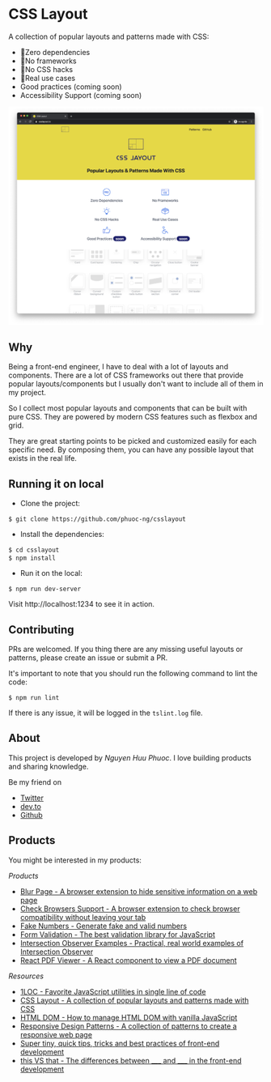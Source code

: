 # CSS Layout

A collection of popular layouts and patterns made with CSS:

* 🎉Zero dependencies
* 🎉No frameworks
* 🎉No CSS hacks
* 🎉Real use cases
* Good practices (coming soon)
* Accessibility Support (coming soon)

[![CSS Layout](/public/assets/screenshot.png)](https://csslayout.io)

## Why

Being a front-end engineer, I have to deal with a lot of layouts and components.
There are a lot of CSS frameworks out there that provide popular layouts/components but 
I usually don't want to include all of them in my project.

So I collect most popular layouts and components that can be built with pure CSS.
They are powered by modern CSS features such as flexbox and grid.

They are great starting points to be picked and customized easily for each specific need.
By composing them, you can have any possible layout that exists in the real life.

## Running it on local

- Clone the project:

```console
$ git clone https://github.com/phuoc-ng/csslayout
```

- Install the dependencies:

```console
$ cd csslayout
$ npm install
```

- Run it on the local:

```console
$ npm run dev-server
```

Visit http://localhost:1234 to see it in action.

## Contributing

PRs are welcomed. If you thing there are any missing useful layouts or patterns, please create an issue or submit a PR.

It's important to note that you should run the following command to lint the code:

```console
$ npm run lint
```

If there is any issue, it will be logged in the `tslint.log` file.

## About

This project is developed by _Nguyen Huu Phuoc_. I love building products and sharing knowledge.

Be my friend on
* [Twitter](https://twitter.com/nghuuphuoc)
* [dev.to](https://dev.to/phuocng)
* [Github](https://github.com/phuoc-ng)

## Products

You might be interested in my products:

_Products_
* [Blur Page - A browser extension to hide sensitive information on a web page](https://blur.page)
* [Check Browsers Support - A browser extension to check browser compatibility without leaving your tab](https://checkbrowsers.support)
* [Fake Numbers - Generate fake and valid numbers](https://fakenumbers.io)
* [Form Validation - The best validation library for JavaScript](https://formvalidation.io)
* [Intersection Observer Examples - Practical, real world examples of Intersection Observer](https://intersectionobserver.io)
* [React PDF Viewer - A React component to view a PDF document](https://react-pdf-viewer.dev)

_Resources_
* [1LOC - Favorite JavaScript utilities in single line of code](https://1loc.dev)
* [CSS Layout - A collection of popular layouts and patterns made with CSS](https://csslayout.io)
* [HTML DOM - How to manage HTML DOM with vanilla JavaScript](https://htmldom.dev)
* [Responsive Design Patterns - A collection of patterns to create a responsive web page](https://responsive.page)
* [Super tiny, quick tips, tricks and best practices of front-end development](https://getfrontend.tips)
* [this VS that - The differences between ___ and ___ in the front-end development](https://thisthat.dev)
